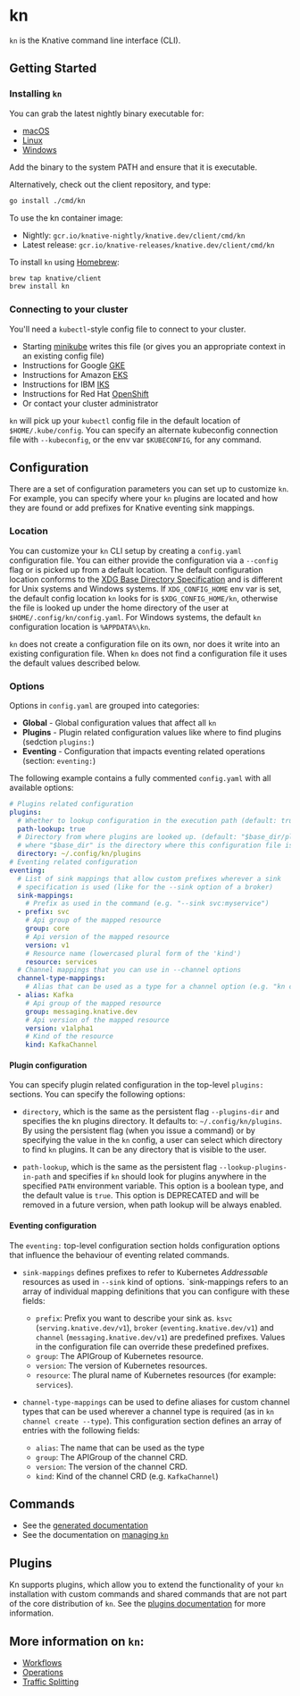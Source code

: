 # kn

`kn` is the Knative command line interface (CLI).

## Getting Started

### Installing `kn`

You can grab the latest nightly binary executable for:

- [macOS](https://storage.googleapis.com/knative-nightly/client/latest/kn-darwin-amd64)
- [Linux](https://storage.googleapis.com/knative-nightly/client/latest/kn-linux-amd64)
- [Windows](https://storage.googleapis.com/knative-nightly/client/latest/kn-windows-amd64.exe)

Add the binary to the system PATH and ensure that it is executable.

Alternatively, check out the client repository, and type:

```bash
go install ./cmd/kn
```

To use the kn container image:

- Nightly: `gcr.io/knative-nightly/knative.dev/client/cmd/kn`
- Latest release: `gcr.io/knative-releases/knative.dev/client/cmd/kn`

To install `kn` using [Homebrew](https://brew.sh):

```bash
brew tap knative/client
brew install kn
```

### Connecting to your cluster

You'll need a `kubectl`-style config file to connect to your cluster.

- Starting [minikube](https://github.com/kubernetes/minikube) writes this file
  (or gives you an appropriate context in an existing config file)
- Instructions for Google
  [GKE](https://cloud.google.com/kubernetes-engine/docs/how-to/cluster-access-for-kubectl)
- Instructions for Amazon
  [EKS](https://docs.aws.amazon.com/eks/latest/userguide/create-kubeconfig.html)
- Instructions for IBM
  [IKS](https://cloud.ibm.com/docs/containers?topic=containers-getting-started)
- Instructions for Red Hat
  [OpenShift](https://docs.openshift.com/container-platform/4.1/cli_reference/administrator-cli-commands.html#create-kubeconfig)
- Or contact your cluster administrator

`kn` will pick up your `kubectl` config file in the default location of
`$HOME/.kube/config`. You can specify an alternate kubeconfig connection file
with `--kubeconfig`, or the env var `$KUBECONFIG`, for any command.

## Configuration

There are a set of configuration parameters you can set up to customize
`kn`. For example, you can specify where your `kn` plugins are located and how
they are found or add prefixes for Knative eventing sink mappings.

### Location

You can customize your `kn` CLI setup by creating a `config.yaml` configuration file. You can either provide the configuration via a `--config` flag or is picked up from a default location. The default configuration location conforms to the [XDG Base Directory Specification](https://specifications.freedesktop.org/basedir-spec/basedir-spec-latest.html) and is different for Unix systems and Windows systems. If `XDG_CONFIG_HOME` env var is set, the default config location `kn` looks for is `$XDG_CONFIG_HOME/kn`, otherwise the file is looked up under the home directory of the user at `$HOME/.config/kn/config.yaml`. For Windows systems, the default `kn` configuration location is `%APPDATA%\kn`.

`kn` does not create a configuration file on its own, nor does it write into an existing configuration file. When `kn` does not find a configuration file it uses the default values described below.

### Options

Options in `config.yaml` are grouped into categories:

* **Global** - Global configuration values that affect all `kn`
* **Plugins** - Plugin related configuration values like where to find plugins (sedction `plugins:`)
* **Eventing** - Configuration that impacts eventing related operations (section: `eventing:`)

The following example contains a fully commented `config.yaml` with all available options:

```yaml
# Plugins related configuration
plugins:
  # Whether to lookup configuration in the execution path (default: true). This option is deprecated and will be removed in a future version where path lookup will be enabled unconditionally
  path-lookup: true
  # Directory from where plugins are looked up. (default: "$base_dir/plugins"
  # where "$base_dir" is the directory where this configuration file is stored)
  directory: ~/.config/kn/plugins
# Eventing related configuration
eventing:
  # List of sink mappings that allow custom prefixes wherever a sink
  # specification is used (like for the --sink option of a broker)
  sink-mappings:
    # Prefix as used in the command (e.g. "--sink svc:myservice")
  - prefix: svc
    # Api group of the mapped resource
    group: core
    # Api version of the mapped resource
    version: v1
    # Resource name (lowercased plural form of the 'kind')
    resource: services
  # Channel mappings that you can use in --channel options
  channel-type-mappings:
    # Alias that can be used as a type for a channel option (e.g. "kn create channel mychannel --type Kafka")
  - alias: Kafka
    # Api group of the mapped resource
    group: messaging.knative.dev
    # Api version of the mapped resource
    version: v1alpha1
    # Kind of the resource
    kind: KafkaChannel
```

#### Plugin configuration

You can specify plugin related configuration in the top-level `plugins:` sections.
You can specify the following options:

* `directory`, which is the same as the persistent flag `--plugins-dir` and specifies the kn plugins directory. It defaults to: `~/.config/kn/plugins`.
   By using the persistent flag (when you issue a command) or by specifying the
   value in the `kn` config, a user can select which directory to find `kn`
   plugins. It can be any directory that is visible to the user.

* `path-lookup`, which is the same as the persistent flag
   `--lookup-plugins-in-path` and specifies if `kn` should look for plugins anywhere in the specified `PATH` environment variable. This option is a boolean type, and the default value is `true`. This option is DEPRECATED and will be removed in a future version, when path lookup will be always enabled.

#### Eventing configuration

The `eventing:` top-level configuration section holds configuration options that influence the behaviour of eventing related commands.

* `sink-mappings` defines prefixes to refer to Kubernetes _Addressable_ resources as
   used in `--sink` kind of options. `sink-mappings refers to an array of individual mapping definitions that you can configure with these fields:
   - `prefix`: Prefix you want to describe your sink as. `ksvc` (`serving.knative.dev/v1`), `broker` (`eventing.knative.dev/v1`) and `channel` (`messaging.knative.dev/v1`) are predefined prefixes. Values in the configuration file can override these predefined prefixes.
   - `group`: The APIGroup of Kubernetes resource.
   - `version`: The version of Kubernetes resources.
   - `resource`: The plural name of Kubernetes resources (for example: `services`).

* `channel-type-mappings` can be used to define aliases for custom channel types that can be used wherever a channel type is required (as in `kn channel create --type`). This configuration section defines an array of entries with the following fields:
   - `alias`: The name that can be used as the type
   - `group`: The APIGroup of the channel CRD.
   - `version`: The version of the channel CRD.
   - `kind`: Kind of the channel CRD (e.g. `KafkaChannel`)
  
## Commands

- See the [generated documentation](cmd/kn.md)
- See the documentation on [managing `kn`](operations/management.md)

## Plugins

Kn supports plugins, which allow you to extend the functionality of your `kn`
installation with custom commands and shared commands that are not part
of the core distribution of `kn`. See the
[plugins documentation](plugins/README.md) for more information.

## More information on `kn`:

- [Workflows](workflows/README.md)
- [Operations](operations/README.md)
- [Traffic Splitting](traffic/README.md)
